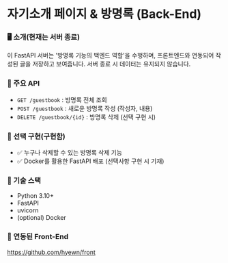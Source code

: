 # 자기소개 페이지 & 방명록 (Back-End)

### 🖥️ 소개(현재는 서버 종료)
이 FastAPI 서버는 '방명록 기능의 백엔드 역할'을 수행하며, 프론트엔드와 연동되어 작성된 글을 저장하고 보여줍니다. 서버 종료 시 데이터는 유지되지 않습니다.

### 📌 주요 API
- `GET /guestbook` : 방명록 전체 조회
- `POST /guestbook` : 새로운 방명록 작성 (작성자, 내용)
- `DELETE /guestbook/{id}` : 방명록 삭제 (선택 구현 시)

### 🐳 선택 구현(구현함)
- ✅ 누구나 삭제할 수 있는 방명록 삭제 기능
- ✅ Docker를 활용한 FastAPI 배포 (선택사항 구현 시 기재)

### 🔧 기술 스택
- Python 3.10+
- FastAPI
- uvicorn
- (optional) Docker

### 🔗 연동된 Front-End
https://github.com/hyewn/front

